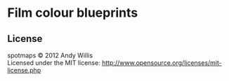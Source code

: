 # Film colour blueprints

## License
spotmaps &copy; 2012 Andy Willis  
Licensed under the MIT license: http://www.opensource.org/licenses/mit-license.php